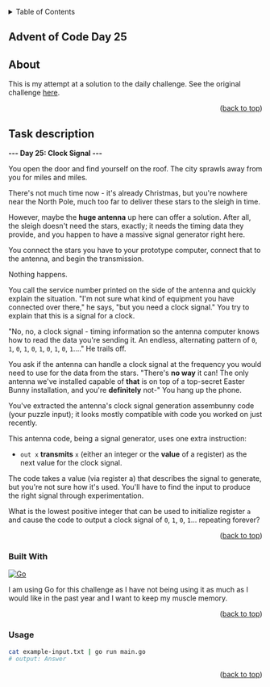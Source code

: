 <a name="readme-top"></a>

<!-- TABLE OF CONTENTS -->
<details>
  <summary>Table of Contents</summary>
  <ol>
    <li>
      <a href="#about">About</a>
      <ul>
        <li><a href="#task-description">Task description</a></li>
        <li><a href="#built-with">Built With</a></li>
      </ul>
    </li>
    <li><a href="#usage">Usage</a></li>
  </ol>
</details>

<!-- TITLE -->
## Advent of Code Day 25

<!-- ABOUT -->
## About

This is my attempt at a solution to the daily challenge. See the original challenge [here][Challenge-url].

<p align="right">(<a href="#readme-top">back to top</a>)</p>

<!-- TASK DESCRIPTION -->
## Task description

**--- Day 25: Clock Signal ---**

You open the door and find yourself on the roof. The city sprawls away from 
you for miles and miles.

There's not much time now - it's already Christmas, but you're nowhere near 
the North Pole, much too far to deliver these stars to the sleigh in time.

However, maybe the **huge antenna** up here can offer a solution. After all, 
the sleigh doesn't need the stars, exactly; it needs the timing data they 
provide, and you happen to have a massive signal generator right here.

You connect the stars you have to your prototype computer, connect that to 
the antenna, and begin the transmission.

Nothing happens.

You call the service number printed on the side of the antenna and quickly 
explain the situation. "I'm not sure what kind of equipment you have 
connected over there," he says, "but you need a clock signal." You try to 
explain that this is a signal for a clock.

"No, no, a clock signal - timing information so the antenna computer knows 
how to read the data you're sending it. An endless, alternating pattern of 
`0`, `1`, `0`, `1`, `0`, `1`, `0`, `1`, `0`, `1`...." He trails off.

You ask if the antenna can handle a clock signal at the frequency you would 
need to use for the data from the stars. "There's **no way** it can! The only 
antenna we've installed capable of **that** is on top of a top-secret Easter 
Bunny installation, and you're **definitely** not-" You hang up the phone.

You've extracted the antenna's clock signal generation assembunny code 
(your puzzle input); it looks mostly compatible with code you worked on 
just recently.

This antenna code, being a signal generator, uses one extra instruction:

* `out x` **transmits** `x` (either an integer or the **value** of a register) as 
the next value for the clock signal.

The code takes a value (via register a) that describes the signal to 
generate, but you're not sure how it's used. You'll have to find the input 
to produce the right signal through experimentation.

What is the lowest positive integer that can be used to initialize register 
`a` and cause the code to output a clock signal of `0`, `1`, `0`, `1`... repeating 
forever?

<p align="right">(<a href="#readme-top">back to top</a>)</p>

<!-- BUILT WITH -->
### Built With

[![Go][Go-shield]][Go-url]

I am using Go for this challenge as I have not being using it as much as I would like in the past year and I want to 
keep my muscle memory.

<p align="right">(<a href="#readme-top">back to top</a>)</p>

<!-- USAGE -->
### Usage

```bash
cat example-input.txt | go run main.go
# output: Answer
```

<p align="right">(<a href="#readme-top">back to top</a>)</p>

<!-- MARKDOWN LINKS & IMAGES -->
[Challenge-url]: https://adventofcode.com/2016/day/25
[Go-shield]: https://img.shields.io/badge/go-%2300ADD8.svg?style=for-the-badge&logo=go&logoColor=white
[Go-url]: https://go.dev/